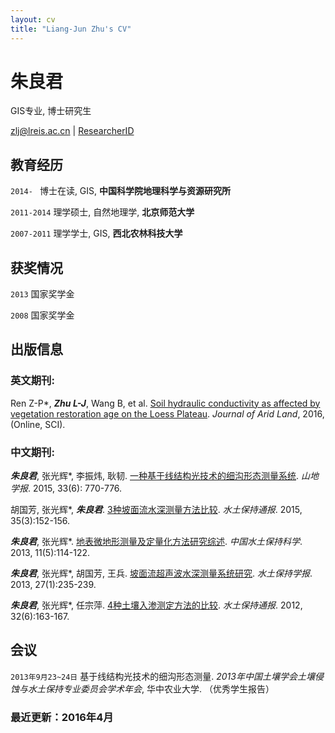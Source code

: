 ```yaml
---
layout: cv
title: "Liang-Jun Zhu's CV"
---
```

# 朱良君

GIS专业, 博士研究生

<div id="webaddress">
<i class="fa fa-envelope"></i> <a href="mailto:zlj@lreis.ac.cn">zlj@lreis.ac.cn</a>
|
<i class="fa fa-archive"></i> <a href="http://www.researcherid.com/rid/M-6729-2015">ResearcherID</a>

</div>

## 教育经历

`2014- ` 博士在读, GIS, **中国科学院地理科学与资源研究所**

`2011-2014` 理学硕士, 自然地理学, **北京师范大学**

`2007-2011` 理学学士, GIS, **西北农林科技大学**

## 获奖情况

`2013` 国家奖学金

`2008` 国家奖学金

## 出版信息

### 英文期刊:

Ren Z-P\*, ***Zhu L-J***, Wang B, et al. [Soil hydraulic conductivity as affected by vegetation restoration age on the Loess Plateau](http://dx.doi.org/10.1007/s40333-016-0010-2). *Journal of Arid Land*, 2016, (Online, SCI).

### 中文期刊: 

***朱良君***, 张光辉\*, 李振炜, 耿韧. [一种基于线结构光技术的细沟形态测量系统](http://dx.doi.org/10.16089/j.cnki.1008-2786.000093). *山地学报*. 2015, 33(6): 770-776.

胡国芳, 张光辉*, ***朱良君***. [3种坡面流水深测量方法比较](http://dx.doi.org/10.13961/j.cnki.stbctb.2015.03.034). *水土保持通报*. 2015, 35(3):152-156.

***朱良君***, 张光辉\*. [地表微地形测量及定量化方法研究综述](http://www.cnki.net/KCMS/detail/detail.aspx?QueryID=1&CurRec=2&dbcode=CJFQ&dbname=CJFDHIS2&filename=STBC201305018&urlid=&yx=&uid=WEEvREcwSlJHSldSdnQ0THU0Y3lkU3ROZlh3T2ZxSytRVDREbTUzQTJUQXNQV0N1clpudUhKUmRRVGFUMVYzbkh3PT0=$9A4hF_YAuvQ5obgVAqNKPCYcEjKensW4IQMovwHtwkF4VYPoHbKxJw!!&v=MTkxNjlEaDFUM3FUcldNMUZyQ1VSTHlmWStacUZpRGxWN3JOTmpuSmJiRzRIOUxNcW85RWJJUjhlWDFMdXhZUzc=). *中国水土保持科学*. 2013, 11(5):114-122.

***朱良君***, 张光辉\*, 胡国芳, 王兵. [坡面流超声波水深测量系统研究](http://dx.doi.org/10.13870/j.cnki.stbcxb.2013.01.044). *水土保持学报*. 2013, 27(1):235-239. 

***朱良君***, 张光辉\*, 任宗萍. [4种土壤入渗测定方法的比较](http://dx.doi.org/10.13961/j.cnki.stbctb.2012.06.050). *水土保持通报*. 2012, 32(6):163-167.

## 会议
`2013年9月23~24日` 基于线结构光技术的细沟形态测量. *2013年中国土壤学会土壤侵蚀与水土保持专业委员会学术年会*, 华中农业大学. （优秀学生报告）

### 最近更新：2016年4月
